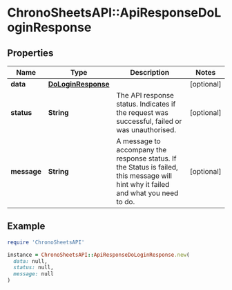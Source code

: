 # ChronoSheetsAPI::ApiResponseDoLoginResponse

## Properties

| Name | Type | Description | Notes |
| ---- | ---- | ----------- | ----- |
| **data** | [**DoLoginResponse**](DoLoginResponse.md) |  | [optional] |
| **status** | **String** | The API response status. Indicates if the request was successful, failed or was unauthorised. | [optional] |
| **message** | **String** | A message to accompany the response status.  If the Status is failed, this message will hint why it failed and what you need to do. | [optional] |

## Example

```ruby
require 'ChronoSheetsAPI'

instance = ChronoSheetsAPI::ApiResponseDoLoginResponse.new(
  data: null,
  status: null,
  message: null
)
```

